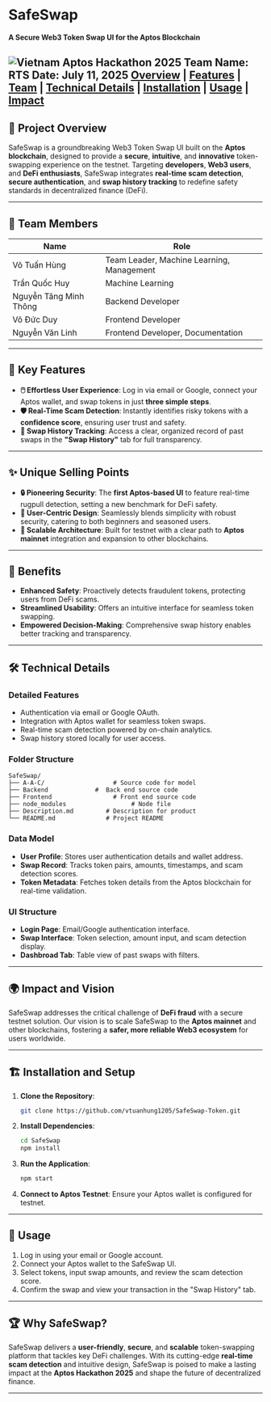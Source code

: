 # SafeSwap  

**A Secure Web3 Token Swap UI for the Aptos Blockchain**  

![Vietnam Aptos Hackathon 2025](https://img.shields.io/badge/Vietnam%20Aptos%20Hackathon-2025-blue)
**Team Name:** RTS 
**Date:** July 11, 2025
[Overview](#overview) | [Features](#features) | [Team](#team) | [Technical Details](#technical-details) | [Installation](#installation) | [Usage](#usage) | [Impact](#impact)
---
## 🚀 Project Overview  

SafeSwap is a groundbreaking Web3 Token Swap UI built on the **Aptos blockchain**, designed to provide a **secure**, **intuitive**, and **innovative** token-swapping experience on the testnet. Targeting **developers**, **Web3 users**, and **DeFi enthusiasts**, SafeSwap integrates **real-time scam detection**, **secure authentication**, and **swap history tracking** to redefine safety standards in decentralized finance (DeFi).  

---

## 👥 Team Members

| **Name**         | **Role**                                  |
|------------------|--------------------------------------------|
| Võ Tuấn Hùng     | Team Leader, Machine Learning, Management  |
|  Trần Quốc Huy | Machine Learning| 
| Nguyễn Tăng Minh Thông | Backend Developer|
| Võ Đức Duy | Frontend Developer|
| Nguyễn Văn Linh | Frontend Developer,  Documentation |

---
## 🌟 Key Features  

- **🖱️ Effortless User Experience**: Log in via email or Google, connect your Aptos wallet, and swap tokens in just **three simple steps**.  
- **🛡️ Real-Time Scam Detection**: Instantly identifies risky tokens with a **confidence score**, ensuring user trust and safety.  
- **📜 Swap History Tracking**: Access a clear, organized record of past swaps in the **"Swap History"** tab for full transparency.  

---

## ✨ Unique Selling Points  

- **🔒 Pioneering Security**: The **first Aptos-based UI** to feature real-time rugpull detection, setting a new benchmark for DeFi safety.  
- **🎨 User-Centric Design**: Seamlessly blends simplicity with robust security, catering to both beginners and seasoned users.  
- **🚀 Scalable Architecture**: Built for testnet with a clear path to **Aptos mainnet** integration and expansion to other blockchains.  

---

## 🎯 Benefits  

- **Enhanced Safety**: Proactively detects fraudulent tokens, protecting users from DeFi scams.  
- **Streamlined Usability**: Offers an intuitive interface for seamless token swapping.  
- **Empowered Decision-Making**: Comprehensive swap history enables better tracking and transparency.  

---

## 🛠️ Technical Details  

### Detailed Features  
- Authentication via email or Google OAuth.  
- Integration with Aptos wallet for seamless token swaps.  
- Real-time scam detection powered by on-chain analytics.  
- Swap history stored locally for user access.  

### Folder Structure  
```
SafeSwap/
├── A-A-C/                   # Source code for model
├── Backend             #  Back end source code
├── Frontend                 # Front end source code
├── node_modules                  # Node file
├── Description.md         # Description for product
└── README.md              # Project README
```

### Data Model  
- **User Profile**: Stores user authentication details and wallet address.  
- **Swap Record**: Tracks token pairs, amounts, timestamps, and scam detection scores.  
- **Token Metadata**: Fetches token details from the Aptos blockchain for real-time validation.  

### UI Structure  
- **Login Page**: Email/Google authentication interface.  
- **Swap Interface**: Token selection, amount input, and scam detection display.  
- **Dashbroad Tab**: Table view of past swaps with filters.  

---

## 🌍 Impact and Vision  

SafeSwap addresses the critical challenge of **DeFi fraud** with a secure testnet solution. Our vision is to scale SafeSwap to the **Aptos mainnet** and other blockchains, fostering a **safer, more reliable Web3 ecosystem** for users worldwide.  

---

## 🏗️ Installation and Setup  

1. **Clone the Repository**:  
   ```bash
   git clone https://github.com/vtuanhung1205/SafeSwap-Token.git
   ```

2. **Install Dependencies**:  
   ```bash
   cd SafeSwap
   npm install
   ```

3. **Run the Application**:  
   ```bash
   npm start
   ```

4. **Connect to Aptos Testnet**: Ensure your Aptos wallet is configured for testnet.  

---

## 📖 Usage  

1. Log in using your email or Google account.  
2. Connect your Aptos wallet to the SafeSwap UI.  
3. Select tokens, input swap amounts, and review the scam detection score.  
4. Confirm the swap and view your transaction in the "Swap History" tab.  

---

## 🏆 Why SafeSwap?  

SafeSwap delivers a **user-friendly**, **secure**, and **scalable** token-swapping platform that tackles key DeFi challenges. With its cutting-edge **real-time scam detection** and intuitive design, SafeSwap is poised to make a lasting impact at the **Aptos Hackathon 2025** and shape the future of decentralized finance.  

---
